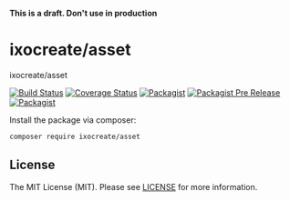 **This is a draft. Don't use in production**

# ixocreate/asset

ixocreate/asset

[![Build Status](https://travis-ci.com/ixocreate/asset.svg?branch=master)](https://travis-ci.com/ixocreate/asset)
[![Coverage Status](https://coveralls.io/repos/github/ixocreate/asset/badge.svg?branch=develop)](https://coveralls.io/github/ixocreate/asset?branch=develop)
[![Packagist](https://img.shields.io/packagist/v/ixocreate/asset.svg)](https://packagist.org/packages/ixocreate/asset)
[![Packagist Pre Release](https://img.shields.io/packagist/vpre/ixocreate/asset.svg)](https://packagist.org/packages/ixocreate/asset)
[![Packagist](https://img.shields.io/packagist/l/ixocreate/asset.svg)](https://packagist.org/packages/ixocreate/asset)

Install the package via composer:

```sh
composer require ixocreate/asset
```

## License

The MIT License (MIT). Please see [LICENSE](LICENSE) for more information.
